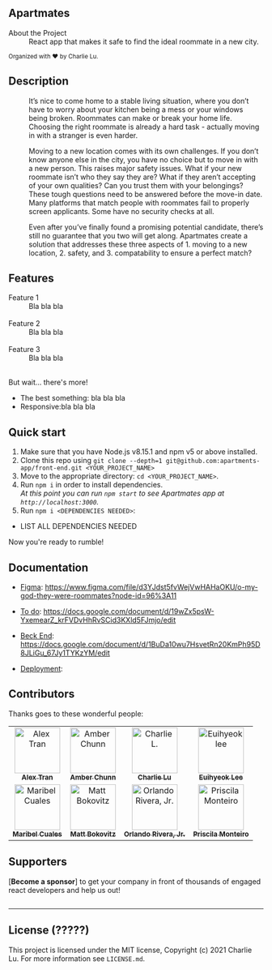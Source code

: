 ## Apartmates

<dl>
  <dt>About the Project</dt>
  <dd>React app that makes it safe to find the ideal roommate in a new city. </dd>
  
  <sub>Organized with ❤️ by Charlie Lu.</sub>
  </br>
</div>

## Description

<dl>
  <dd>It’s nice to come home to a stable living situation, where you don’t have to worry about your kitchen being a mess or your windows being broken. Roommates can make or break your home life. Choosing the right roommate is already a hard task - actually moving in with a stranger is even harder.

Moving to a new location comes with its own challenges. If you don’t know anyone else in the city, you have no choice but to move in with a new person. This raises major safety issues. What if your new roommate isn’t who they say they are? What if they aren’t accepting of your own qualities? Can you trust them with your belongings? These tough questions need to be answered before the move-in date. Many platforms that match people with roommates fail to properly screen applicants. Some have no security checks at all.

Even after you’ve finally found a promising potential candidate, there’s still no guarantee that you two will get along. Apartmates create a solution that addresses these three aspects of 1. moving to a new location, 2. safety, and 3. compatability to ensure a perfect match?

</dl>
  
  
</div>

## Features

<dl>
  <dt>Feature 1</dt>
  <dd>Bla bla bla</dd></br>

  <dt>Feature 2</dt>
  <dd>Bla bla bla</dd></br>

  <dt>Feature 3</dt>
  <dd>Bla bla bla</dd></br>

</dl>

But wait... there's more!

- The best something: bla bla bla
- Responsive:bla bla bla </br>

## Quick start

1.  Make sure that you have Node.js v8.15.1 and npm v5 or above installed.
2.  Clone this repo using `git clone --depth=1 git@github.com:apartments-app/front-end.git <YOUR_PROJECT_NAME>`
3.  Move to the appropriate directory: `cd <YOUR_PROJECT_NAME>`.<br />
4.  Run `npm i` in order to install dependencies.<br />
    _At this point you can run `npm start` to see Apartmates app at `http://localhost:3000`._
5.  Run `npm i <DEPENDENCIES NEEDED>`:

- LIST ALL DEPENDENCIES NEEDED

Now you're ready to rumble!

## Documentation

- [Figma](): https://www.figma.com/file/d3YJdst5fvWejVwHAHaOKU/o-my-god-they-were-roommates?node-id=96%3A11

- [To do](): https://docs.google.com/document/d/19wZx5psW-YxemearZ_krFVDvHhRvSCid3KXld5FJmjo/edit
- [Beck End](): https://docs.google.com/document/d/1BuDa10wu7HsvetRn20KmPh95D8JLiGu_67Jy1TYKzYM/edit
- [Deployment]():

## Contributors

Thanks goes to these wonderful people:

<!-- ALL-CONTRIBUTORS-LIST:START - Do not remove or modify this section -->
<!-- prettier-ignore -->
<table>

<tr><td align="center"><a href="https://github.com/AlexTran0899"><img src="https://avatars.githubusercontent.com/u/76791231?v=4" width="90px;" alt="Alex Tran"/><br /><sub><b>Alex Tran</b></sub></a>

<td align="center"><a href="https://amberchunn.dev "><img src="https://avatars.githubusercontent.com/u/20077296?v=4" width="90px;" alt="Amber Chunn"/><br /><sub><b>Amber Chunn</b></sub></a><br />

<td align="center"><a href="https://www.linkedin.com/in/charlie-lu1/"><img src="https://avatars.githubusercontent.com/u/72995965?v=4" width="90px;" alt="Charlie L."/><br /><sub><b>Charlie Lu</b></sub></a>

<td align="center"><a href="http://euihyeoklee.com"><img src="https://avatars.githubusercontent.com/u/38703562?v=4" width="90px;" alt="Euihyeok lee"/><br /><sub><b>Euihyeok Lee</b></sub></a><br /></td></tr>

<tr><td align="center"><a href="https://www.linkedin.com/in/maribel-torres-cuales/"><img src="https://avatars.githubusercontent.com/u/36179653?v=4" width="90px;" alt="Maribel Cuales"/><br /><sub><b>Maribel Cuales</b></sub></a><br />

<td align="center"><a href="mattbokovitz.dev"><img src="https://avatars.githubusercontent.com/u/70045367?v=4" width="90px;" alt="
Matt Bokovitz "/><br /><sub><b>
Matt Bokovitz</b></sub></a><br />

<td align="center"><a href="https://https://github.com/ORiveraJr84"><img src="https://avatars.githubusercontent.com/u/28786654?v=4" width="90px;" alt="Orlando Rivera, Jr. "/><br /><sub><b>Orlando Rivera, Jr.</b></sub></a><br />

<td align="center"><a href="https://github.com/PriscilaMonteiro "><img src="https://avatars.githubusercontent.com/u/77358128?v=4" width="90px;" alt="Priscila Monteiro"/><br /><sub><b>Priscila Monteiro</b></sub></a><br />

</table>

<!-- ALL-CONTRIBUTORS-LIST:END -->

## Supporters

[**Become a sponsor**] to get your company in front of thousands of engaged react developers and help us out!

<a href="" target="_blank"><img src=""></a>

---

## License (?????)

This project is licensed under the MIT license, Copyright (c) 2021 Charlie Lu. For more information see `LICENSE.md`.
